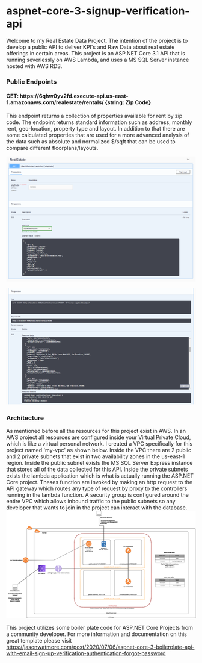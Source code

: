 # aspnet-core-3-signup-verification-api

Welcome to my Real Estate Data Project. The intention of the project is to develop a public API to deliver KPI's and Raw Data about real estate offerings in certain areas. This project is an ASP.NET Core 3.1 API that is running severlessly on AWS Lambda, and uses a MS SQL Server instance hosted with AWS RDS. 

<h3>Public Endpoints</h3>
<h4>GET: https://6qhw0yv2fd.execute-api.us-east-1.amazonaws.com/realestate/rentals/ {string: Zip Code}</h4>

This endpoint returns a collection of properties available for rent by zip code. The endpoint returns standard information such as address, monthly rent, geo-location, property type and layout. In addition to that there are some calculated properties that are used for a more advanced analysis of the data such as absolute and normalized $/sqft that can be used to compare different floorplans/layouts.

<img
                src='https://github.com/tron5389/public-images/blob/master/RealEstateRentals_SwaggerDocumentation.PNG?raw=true'
                alt="person picture"
                />
                
<img
                src='https://github.com/tron5389/public-images/blob/master/RealEstateRentals_SwaggerExample.PNG?raw=true'
                alt="person picture"
                />

<h3>Architecture</h3>
As mentioned before all the resources for this project exist in AWS. In an AWS project all resources are configured inside your Virtual Private Cloud, which is like a virtual personal network. I created a VPC specifically for this project named 'my-vpc' as shown below. Inside the VPC there are 2 public and 2 private subnets that exist in two availability zones in the us-east-1 region. Inside the public subnet exists the MS SQL Server Express instance that stores all of the data collected for this API. Inside the private subnets exists the lambda application which is what is actually running the ASP.NET Core project. Theses function are invoked by making an http request to the API gateway which routes any type of request by proxy to the controllers running in the lambda function. A security group is configured around the entire VPC which allows inbound traffic to the public subnets so any developer that wants to join in the project can interact with the database.
<img
                src='https://github.com/tron5389/public-images/blob/master/API%20Diagram.png?raw=true'
                alt="person picture"
                />


                
This project utilizes some boiler plate code for ASP.NET Core Projects from a community developer. For more information and documentation on this great template please visit https://jasonwatmore.com/post/2020/07/06/aspnet-core-3-boilerplate-api-with-email-sign-up-verification-authentication-forgot-password
